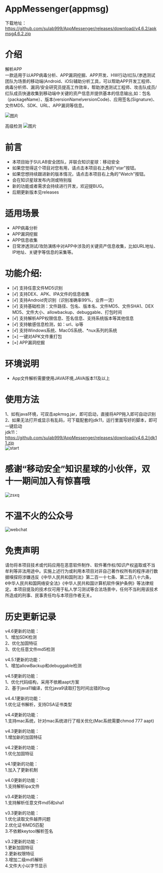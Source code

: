 # AppMessenger(appmsg)

下载地址：https://github.com/sulab999/AppMessenger/releases/download/v4.6.2/apkmsg4.6.2.zip


# 介绍
解析APP  
一款适用于以APP病毒分析、APP漏洞挖掘、APP开发、HW行动/红队/渗透测试团队为场景的移动端(Android、iOS)辅助分析工具，可以帮助APP开发工程师、病毒分析师、漏洞/安全研究员提高工作效率，帮助渗透测试工程师、攻击队成员/红队成员快速收集到移动端中关键的资产信息并提供基本的信息输出,如：包名（packageName）、版本(versionName\versionCode)、应用签名(Signature)、文件MD5、SDK、URL、APP漏洞等信息。  

![图片](https://github.com/sulab999/AppMessenger/blob/master/pic/free.png "apkmsg2")

高级检测
![图片](https://github.com/sulab999/AppMessenger/blob/master/pic/gaoji.png "apkmsg3")
# 前言
- 本项目始于SULAB安全团队，并联合知识星球：移动安全
- 如果您觉得这个项目对您有用，请点击本项目右上角的"star"按钮。
- 如果您想持续跟进新的版本情况，请点击本项目右上角的"Watch"按钮。
- 会在知识星球发布内测或特别版
- 新的功能或者需求会持续进行开发，欢迎提BUG。
- 后期更新版本见releases


# 适用场景
- APP病毒分析
- APP漏洞挖掘
- APP信息收集
- 日常渗透测试/攻防演练中对APP中涉及的关键资产信息收集，比如URL地址、IP地址、关键字等信息的采集等。

# 功能介绍:
- [√] 支持任意文件MD5识别
- [√] 支持DEX、APK、IPA文件的信息收集
- [√] 支持Android壳识别（识别准确率99%，业界一流）
- [√] 支持基础检测：文件路径、包名、版本名、文件MD5、文件SHA1、DEX MD5、文件大小、allowbackup、debuggable、打包时间
- [√] 支持解析APP权限信息、签名信息、支持系统版本等其他信息
- [√] 支持敏感信息检测，如：url、ip等
- [√] 支持Windows系统、MacOS系统、*nux系列的系统
- [×] 一键对APK文件重打包
- [×] APP漏洞挖掘

# 环境说明
- App文件解析需要使用JAVA环境,JAVA版本11及以上

# 使用方法
1、如有java环境，可双击apkmsg.jar，即可启动，直接将APP拖入即可自动识别  
2、如果无法打开或显示有乱码，可下载配套的jdk11，运行里面写好的脚本，即可一键启动  
jdk11：https://github.com/sulab999/AppMessenger/releases/download/v4.6.2/jdk11.zip  
![start](https://github.com/sulab999/AppMessenger/blob/master/pic/start.png) 

# 感谢“移动安全”知识星球的小伙伴，双十一期间加入有惊喜哦
![zsxq](https://github.com/sulab999/AppMessenger/blob/master/pic/jqr.png)
# 不温不火的公众号  
![webchat](https://github.com/sulab999/Taichi/blob/main/webchat.png)  
# 免责声明
请勿将本项目技术或代码应用在恶意软件制作、软件著作权/知识产权盗取或不当牟利等非法用途中。实施上述行为或利用本项目对非自己著作权所有的程序进行数据嗅探将涉嫌违反《中华人民共和国刑法》第二百一十七条、第二百八十六条，《中华人民共和国网络安全法》《中华人民共和国计算机软件保护条例》等法律规定。本项目提及的技术仅可用于私人学习测试等合法场景中，任何不当利用该技术所造成的刑事、民事责任均与本项目作者无关。

# 历史更新记录
v4.6更新的功能：  
1、增加SDK检测  
2、优化加固特征  
3、优化任意文件md5检测  

v4.5.1更新的功能：  
1、增加allowBackup和debuggable检测  
 
v4.5更新的功能：  
1、优化代码结构，采用不依赖aapt方案  
2、基于java11编译，优化java9读取打包时间出错的bug  

v4.4.1更新的功能：  
1.优化证书解析，支持DSA证书类型 

v4.4更新的功能：  
1.支持mac系统，针对mac系统进行了相关优化(Mac系统需要chmod 777 aapt) 

v4.3更新的功能：  
1.增加新的加固特征 

v4.2更新的功能：  
1.优化加固特征 

v4.1更新的功能：  
1.加入了更新机制  

v4.0更新的功能：  
1.支持解析ipa文件  

v3.4更新的功能：  
1.支持解析任意文件md5和sha1  

v3.3更新的功能：  
1.优化读取文件越界问题  
2.优化证书MD5匹配  
3.不依赖keytool解析签名  

v3.2更新的功能：  
1.更新加固特征  
2.更新权限特征  
3.增加二级md5解析  
4.文件大小以字节显示  

